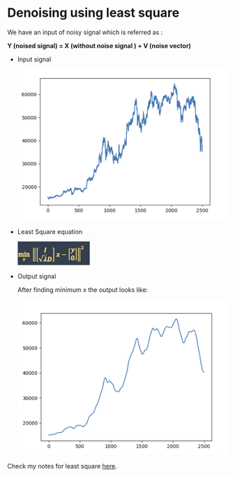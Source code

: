 # Denoising using least square

We have an input of noisy signal which is referred as : 

**Y (noised signal) = X (without noise signal ) + V (noise vector)**

- Input signal
  
  ![](https://github.com/rojinakashefi/LinearAlgebra/blob/main/denoising%20least%20square/input.png)

- Least Square equation
  
  ![](https://github.com/rojinakashefi/LinearAlgebra/blob/main/denoising%20least%20square/leastsquare.png)

- Output signal
  
  After finding minimum x the output looks like:
  
  ![](https://github.com/rojinakashefi/LinearAlgebra/blob/main/denoising%20least%20square/output.png)

Check my notes for least square [here](https://github.com/rojinakashefi/LinearAlgebra/blob/main/denoising%20least%20square/least%20square.pdf).
